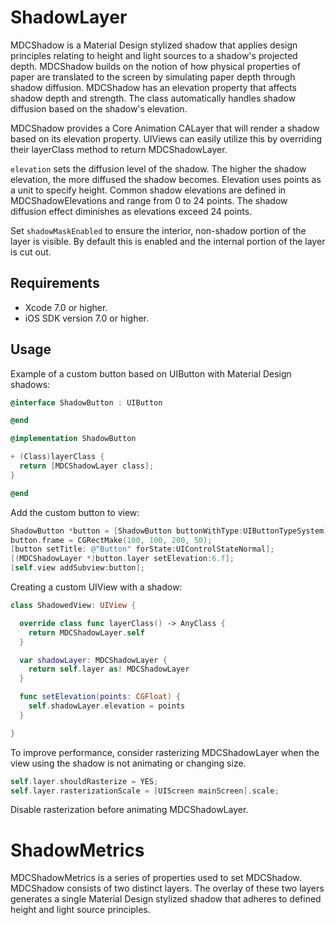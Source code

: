 # ShadowLayer

MDCShadow is a Material Design stylized shadow that applies design principles relating to height
and light sources to a shadow's projected depth. MDCShadow builds on the notion of how physical
properties of paper are translated to the screen by simulating paper depth through shadow diffusion.
MDCShadow has an elevation property that affects shadow depth and strength. The class
automatically handles shadow diffusion based on the shadow's elevation.

MDCShadow provides a Core Animation CALayer that will render a shadow based on its elevation
property. UIViews can easily utilize this by overriding their layerClass method to return
MDCShadowLayer.

`elevation` sets the diffusion level of the shadow. The higher the shadow elevation, the more
diffused the shadow becomes. Elevation uses points as a unit to specify height. Common shadow
elevations are defined in MDCShadowElevations and range from 0 to 24 points. The shadow diffusion
effect diminishes as elevations exceed 24 points.

Set `shadowMaskEnabled` to ensure the interior, non-shadow portion of the layer is visible. By
default this is enabled and the internal portion of the layer is cut out.

## Requirements

- Xcode 7.0 or higher.
- iOS SDK version 7.0 or higher.

## Usage

Example of a custom button based on UIButton with Material Design shadows:
```objective-c
@interface ShadowButton : UIButton

@end

@implementation ShadowButton

+ (Class)layerClass {
  return [MDCShadowLayer class];
}

@end
```
Add the custom button to view:
```objective-c
ShadowButton *button = [ShadowButton buttonWithType:UIButtonTypeSystem];
button.frame = CGRectMake(100, 100, 200, 50);
[button setTitle: @"Button" forState:UIControlStateNormal];
[(MDCShadowLayer *)button.layer setElevation:6.f];
[self.view addSubview:button];
```
Creating a custom UIView with a shadow:
```swift
class ShadowedView: UIView {

  override class func layerClass() -> AnyClass {
    return MDCShadowLayer.self
  }

  var shadowLayer: MDCShadowLayer {
    return self.layer as! MDCShadowLayer
  }

  func setElevation(points: CGFloat) {
    self.shadowLayer.elevation = points
  }

}
```
To improve performance, consider rasterizing MDCShadowLayer when the view using the shadow is not
animating or changing size.

```objective-c
self.layer.shouldRasterize = YES;
self.layer.rasterizationScale = [UIScreen mainScreen].scale;
```

Disable rasterization before animating MDCShadowLayer.
# ShadowMetrics

MDCShadowMetrics is a series of properties used to set MDCShadow. MDCShadow consists of two distinct
layers. The overlay of these two layers generates a single Material Design stylized shadow that
adheres to defined height and light source principles.

